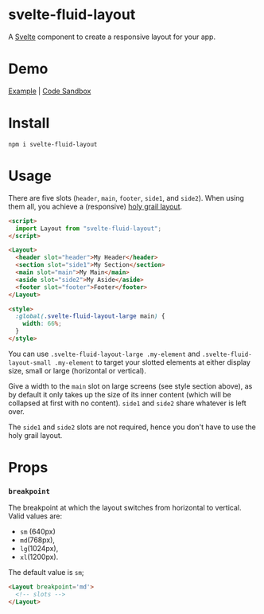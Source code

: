 # svelte-fluid-layout

A [Svelte](https://svelte.dev/) component to create a responsive layout for your app.

# Demo

[Example](https://5ew7j.csb.app/) | [Code Sandbox](https://codesandbox.io/s/svelte-fluid-layout-demo-5ew7j?fontsize=14&module=%2FApp.svelte)

# Install

`npm i svelte-fluid-layout`

# Usage

There are five slots (`header`, `main`, `footer`, `side1`, and `side2`). When using them all, you achieve a (responsive) [holy grail layout](https://en.wikipedia.org/wiki/Holy_grail_(web_design)).

```html
<script>
  import Layout from "svelte-fluid-layout";
</script>

<Layout>
  <header slot="header">My Header</header>
  <section slot="side1">My Section</section>
  <main slot="main">My Main</main>
  <aside slot="side2">My Aside</aside>
  <footer slot="footer">Footer</footer>
</Layout>

<style>
  :global(.svelte-fluid-layout-large main) {
    width: 66%;
  }
</style>
```

You can use `.svelte-fluid-layout-large .my-element` and `.svelte-fluid-layout-small .my-element` to target your slotted elements at either display size, small or large (horizontal or vertical).

Give a width to the `main` slot on large screens (see style section above), as by default it only takes up the size of its inner content (which will be collapsed at first with no content). `side1` and `side2` share whatever is left over.

The `side1` and `side2` slots are not required, hence you don't have to use the holy grail layout.

# Props

### `breakpoint`

The breakpoint at which the layout switches from horizontal to vertical. Valid values are:

 - `sm` (640px)
 - `md`(768px),
 - `lg`(1024px),
 - `xl`(1200px).
 
 The default value is `sm`;
 
 ```html
 <Layout breakpoint='md'>
   <!-- slots -->
 </Layout>
 ```
